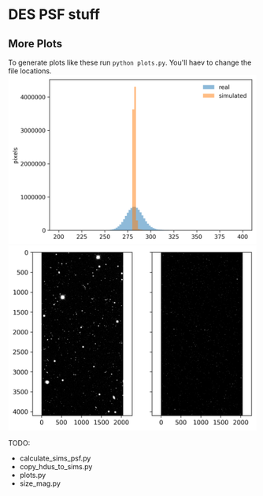DES PSF stuff
=============

More Plots
----------
To generate plots like these run `python plots.py`.  You'll haev to change the file locations.
![histogram](https://raw.githubusercontent.com/ajwheeler/deswlpsf/master/histogram_example.png "histogram")
![image](https://raw.githubusercontent.com/ajwheeler/deswlpsf/master/image_example.png "image")

TODO:
- calculate_sims_psf.py
- copy_hdus_to_sims.py
- plots.py
- size_mag.py
